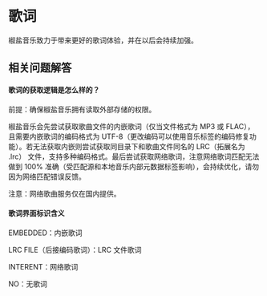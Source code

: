 # 歌词

椒盐音乐致力于带来更好的歌词体验，并在以后会持续加强。

## 相关问题解答

#### 歌词的获取逻辑是怎么样的？

前提：确保椒盐音乐拥有读取外部存储的权限。

椒盐音乐会先尝试获取歌曲文件的内嵌歌词（仅当文件格式为 MP3 或 FLAC），且需要内嵌歌词的编码格式为 UTF-8（更改编码可以使用音乐标签的编码修复功能）。若无法获取内嵌则尝试获取同目录下和歌曲文件同名的 LRC（拓展名为 .lrc） 文件，支持多种编码格式。最后尝试获取网络歌词，注意网络歌词匹配无法做到 100% 准确（受匹配源和本地音乐内部元数据标签影响），会持续优化，请勿因为网络匹配错误反馈。

注意：网络歌曲服务仅在国内提供。

#### 歌词界面标识含义

EMBEDDED：内嵌歌词</p>
                            <p>LRC FILE（后接编码歌词）：LRC 文件歌词</p>
                            <p>INTERENT：网络歌词</p>
                            <p>NO：无歌词</p>
                            <p></p>